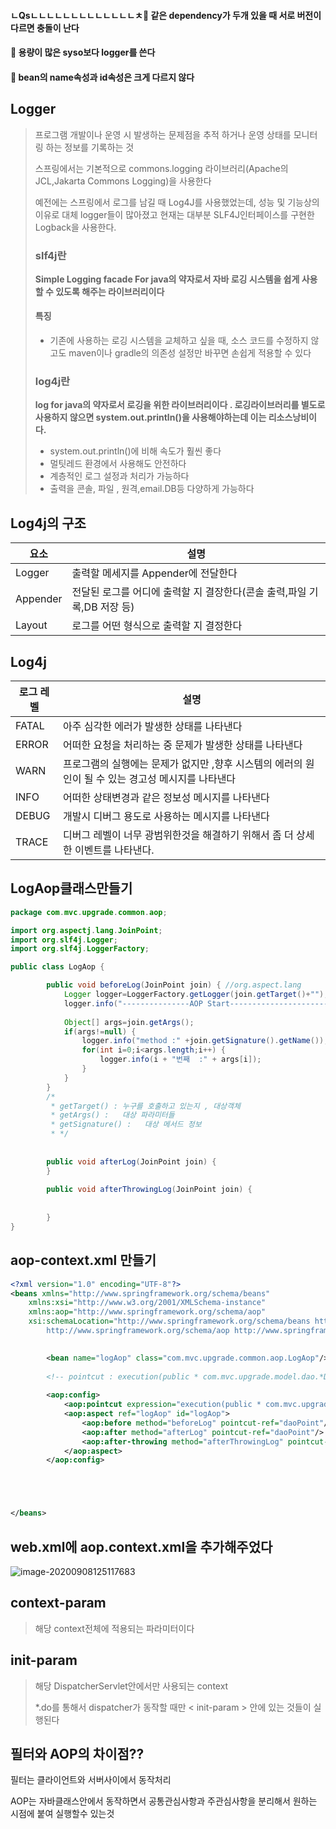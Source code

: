 #### ㄴQsㄴㄴㄴㄴㄴㄴㄴㄴㄴㄴㄴㄴㄴㅊ:book: 같은 dependency가 두개 있을 때 서로 버전이 다르면 충돌이 난다

#### :book: 용량이 많은 syso보다 logger를 쓴다 

#### :book: bean의 name속성과 id속성은 크게 다르지 않다









## Logger

>   프로그램 개발이나 운영 시 발생하는 문제점을 추적 하거나 운영 상태를 모니터링 하는 정보를 기록하는 것 
>
>   스프링에서는 기본적으로 commons.logging 라이브러리(Apache의 JCL,Jakarta Commons Logging)을 사용한다
>
>   예전에는 스프링에서 로그를 남길 때 Log4J를 사용했었는데, 성능 및 기능상의 이유로 대체 logger들이 많아졌고 현재는 대부분 SLF4J인터페이스를 구현한 Logback을 사용한다.
>
>   ### slf4j란
>
>   **Simple Logging facade For java의 약자로서 자바 로깅 시스템을 쉽게 사용할 수 있도록 해주는 라이브러리이다**
>
>   #### 특징
>
>   -   기존에 사용하는 로깅 시스템을 교체하고 싶을 때, 소스 코드를 수정하지 않고도 maven이나 gradle의 의존성 설정만 바꾸면 손쉽게 적용할 수 있다
>
>   ### log4j란
>
>   **log for java의 약자로서 로깅을 위한 라이브러리이다 . 로깅라이브러리를 별도로 사용하지 않으면 system.out.println()을 사용해야하는데 이는 리소스낭비이다.**
>
>   -   system.out.println()에 비해 속도가 훨씬 좋다
>   -   멀팃레드 환경에서 사용해도 안전하다
>   -   계층적인 로그 설정과 처리가 가능하다
>   -   출력을 콘솔, 파일 , 원격,email.DB등 다양하게 가능하다



## Log4j의 구조

| 요소     | 설명                                                         |
| -------- | ------------------------------------------------------------ |
| Logger   | 출력할 메세지를 Appender에 전달한다                          |
| Appender | 전달된 로그를 어디에 출력할 지 결장한다(콘솔 출력,파일 기록,DB 저장 등) |
| Layout   | 로그를 어떤 형식으로 출력할 지 결정한다                      |

## Log4j

| 로그 레벨 | 설명                                                         |
| --------- | ------------------------------------------------------------ |
| FATAL     | 아주 심각한 에러가 발생한 상태를 나타낸다                    |
| ERROR     | 어떠한 요청을 처리하는 중 문제가 발생한 상태를 나타낸다      |
| WARN      | 프로그램의 실행에는 문제가 없지만 ,향후 시스템의 에러의 원인이 될 수 있는 경고성 메시지를 나타낸다 |
| INFO      | 어떠한 상태변경과 같은 정보성 메시지를 나타낸다              |
| DEBUG     | 개발시 디버그 용도로 사용하는 메시지를 나타낸다              |
| TRACE     | 디버그 레벨이 너무 광범위한것을 해결하기 위해서 좀 더  상세한 이벤트를 나타낸다. |





## LogAop클래스만들기

```java
package com.mvc.upgrade.common.aop;

import org.aspectj.lang.JoinPoint;
import org.slf4j.Logger;
import org.slf4j.LoggerFactory;

public class LogAop {

		public void beforeLog(JoinPoint join) {	//org.aspect.lang
			Logger logger=LoggerFactory.getLogger(join.getTarget()+"");  //org.slf4j  // class : class타입의 변수다(예약어class를사용할수없기떄문에)
			logger.info("---------------AOP Start-----------------------");
			
			Object[] args=join.getArgs();
			if(args!=null) {
				logger.info("method :" +join.getSignature().getName());
				for(int i=0;i<args.length;i++) {
					logger.info(i + "번째  :" + args[i]);
				}
			}
		}
		/*
		 * getTarget() : 누구를 호출하고 있는지 , 대상객체
		 * getArgs() :   대상 파라미터들
		 * getSignature() :   대상 메서드 정보
		 * */
	
		
		public void afterLog(JoinPoint join) {
		}
		
		public void afterThrowingLog(JoinPoint join) {
			
			
		}
}

```



## aop-context.xml 만들기

```xml
<?xml version="1.0" encoding="UTF-8"?>
<beans xmlns="http://www.springframework.org/schema/beans"
	xmlns:xsi="http://www.w3.org/2001/XMLSchema-instance"
	xmlns:aop="http://www.springframework.org/schema/aop"
	xsi:schemaLocation="http://www.springframework.org/schema/beans http://www.springframework.org/schema/beans/spring-beans.xsd
		http://www.springframework.org/schema/aop http://www.springframework.org/schema/aop/spring-aop-3.1.xsd">

	
		<bean name="logAop" class="com.mvc.upgrade.common.aop.LogAop"/>
		
		<!-- pointcut : execution(public * com.mvc.upgrade.model.dao.*Dao*(..))-->
		
		<aop:config>
			<aop:pointcut expression="execution(public * com.mvc.upgrade.model.dao.*Dao*.*(..))" id="daoPoint"/>
			<aop:aspect ref="logAop" id="logAop">
				<aop:before method="beforeLog" pointcut-ref="daoPoint"/>
				<aop:after method="afterLog" pointcut-ref="daoPoint"/>
				<aop:after-throwing method="afterThrowingLog" pointcut-ref="daoPoint"/>
			</aop:aspect>
		</aop:config>





</beans>

```



## web.xml에 aop.context.xml을 추가해주었다

![image-20200908125117683](C:\Users\shm11\AppData\Roaming\Typora\typora-user-images\image-20200908125117683.png)





## context-param

>   해당 context전체에 적용되는 파라미터이다



## init-param

>   해당 DispatcherServlet안에서만 사용되는 context
>
>   *.do를 통해서 dispatcher가 동작할 때만 < init-param > 안에 있는 것들이 실행된다



## 필터와 AOP의 차이점??

필터는 클라이언트와 서버사이에서 동작처리

AOP는 자바클래스안에서 동작하면서 공통관심사항과 주관심사항을 분리해서 원하는 시점에 붙여 실행할수 있는것